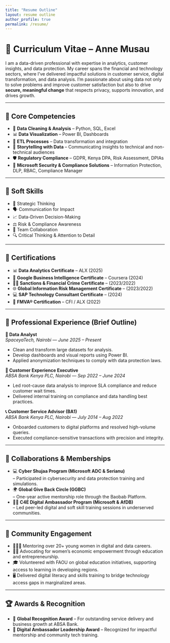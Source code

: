 ```yaml
---
title: "Resume Outline"
layout: resume outline
author_profile: true
permalink: /resume/
---
```

# 📄 Curriculum Vitae – Anne Musau

I am a data-driven professional with expertise in analytics, customer insights, and data protection. My career spans the financial and technology sectors, where I’ve delivered impactful solutions in customer service, digital transformation, and data analysis. I’m passionate about using data not only to solve problems and improve customer satisfaction but also to drive **secure, meaningful change** that respects privacy, supports innovation, and drives growth.

---

## 💼 Core Competencies

- 🧹 **Data Cleaning & Analysis** – Python, SQL, Excel  
- 📊 **Data Visualization** – Power BI, Dashboards  
- 🔄 **ETL Processes** – Data transformation and integration  
- 🧠 **Storytelling with Data** – Communicating insights to technical and non-technical audiences  
- 🛡️ **Regulatory Compliance** – GDPR, Kenya DPA, Risk Assessment, DPIAs  
- 🔐 **Microsoft Security & Compliance Solutions** – Information Protection, DLP, RBAC, Compliance Manager  

---

## 🧠 Soft Skills

- 🧭 Strategic Thinking  
- 🗣️ Communication for Impact  
- 📈 Data-Driven Decision-Making  
- ⚖️ Risk & Compliance Awareness  
- 🤝 Team Collaboration  
- 🔍 Critical Thinking & Attention to Detail  

---

## 📜 Certifications

- 📊 **Data Analytics Certificate** – ALX (2025)  
- 🧮 **Google Business Intelligence Certificate** – Coursera (2024)  
- 🕵️‍♀️ **Sanctions & Financial Crime Certificate** – (2023/2022)  
- 🌐 **Global Information Risk Management Certificate** – (2023/2022)  
- 💻 **SAP Technology Consultant Certificate** – (2024)  
- 💼 **FMVA® Certification** – CFI / ALX (2022)  

---

## 🧳 Professional Experience (Brief Outline)

**🔎 Data Analyst**  
_SpaceyaTech, Nairobi_ — *June 2025 – Present*  
- Clean and transform large datasets for analysis.  
- Develop dashboards and visual reports using Power BI.  
- Applied anonymization techniques to comply with data protection laws.  

**🤝 Customer Experience Executive**  
_ABSA Bank Kenya PLC, Nairobi_ — *Sep 2022 – June 2024*  
- Led root-cause data analysis to improve SLA compliance and reduce customer wait times.  
- Delivered internal training on compliance and data handling best practices.  

**📞 Customer Service Advisor (BA1)**  
_ABSA Bank Kenya PLC, Nairobi_ — *July 2014 – Aug 2022*  
- Onboarded customers to digital platforms and resolved high-volume queries.  
- Executed compliance-sensitive transactions with precision and integrity.  

---

## 🤝 Collaborations & Memberships

- 💻 **Cyber Shujaa Program (Microsoft ADC & Serianu)**  
  – Participated in cybersecurity and data protection training and simulations.  
- 🌍 **Global Give Back Circle (GGBC)**  
  – One-year active mentorship role through the Baobab Platform.  
- 🧑‍🏫 **C4E Digital Ambassador Program (Microsoft & AfDB)**  
  – Led peer-led digital and soft skill training sessions in underserved communities.  

---

## 🌱 Community Engagement

- 👩🏽‍💻 Mentoring over 20+ young women in digital and data careers.  
- 🧕🏽 Advocating for women’s economic empowerment through education and entrepreneurship.  
- 🎓 Volunteered with FAOU on global education initiatives, supporting access to learning in developing regions.  
- 🖥️ Delivered digital literacy and skills training to bridge technology access gaps in marginalized areas.  

---

## 🏆 Awards & Recognition

- 🏅 **Global Recognition Award** – For outstanding service delivery and business growth at ABSA Bank.  
- 🥇 **Digital Ambassador Leadership Award** – Recognized for impactful mentorship and community tech training.  
